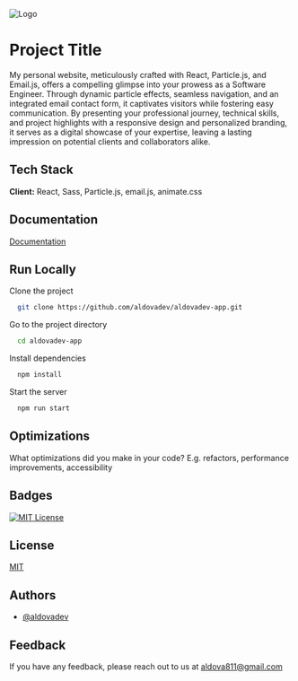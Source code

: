 ![Logo](https://pub-056e4acbd9a844059635362ef117f218.r2.dev/logo-small.png)
# Project Title

My personal website, meticulously crafted with React, Particle.js, and Email.js, offers a compelling glimpse into your prowess as a Software Engineer. Through dynamic particle effects, seamless navigation, and an integrated email contact form, it captivates visitors while fostering easy communication. By presenting your professional journey, technical skills, and project highlights with a responsive design and personalized branding, it serves as a digital showcase of your expertise, leaving a lasting impression on potential clients and collaborators alike.






## Tech Stack

**Client:** React, Sass, Particle.js, email.js, animate.css



## Documentation

[Documentation](https://react.dev)


## Run Locally

Clone the project

```bash
  git clone https://github.com/aldovadev/aldovadev-app.git
```

Go to the project directory

```bash
  cd aldovadev-app
```

Install dependencies

```bash
  npm install
```

Start the server

```bash
  npm run start
```


## Optimizations

What optimizations did you make in your code? E.g. refactors, performance improvements, accessibility


## Badges


[![MIT License](https://img.shields.io/badge/License-MIT-green.svg)](https://choosealicense.com/licenses/mit/)


## License

[MIT](https://choosealicense.com/licenses/mit/)


## Authors

- [@aldovadev](https://www.github.com/aldovadev)


## Feedback

If you have any feedback, please reach out to us at aldova811@gmail.com

